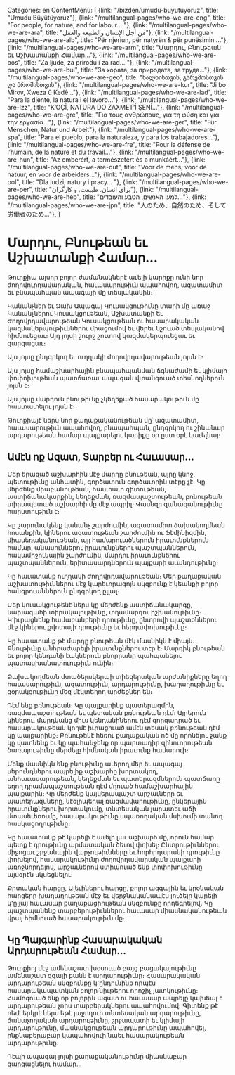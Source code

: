 Categories: en
ContentMenu: [
  {link: "/bizden/umudu-buyutuyoruz", title: "Umudu Büyütüyoruz"},
  {link: "/multilangual-pages/who-we-are-eng", title: "For people, for nature, and for labour… "},
  {link: "/multilangual-pages/who-we-are-ara", title: "من أجل الإنسان والطبيعة والعمل"},
  {link: "/multilangual-pages/who-we-are-alb", title: "Për njeriun, për natyrën & për punësimin ..."},
  {link: "/multilangual-pages/who-we-are-arm", title: "Մարդու, Բնութեան եւ Աշխատանքի Համար…"},
  {link: "/multilangual-pages/who-we-are-bos", title: "Za ljude, za prirodu i za rad... "},
  {link: "/multilangual-pages/who-we-are-bul", title: "За хората, за природата, за труда…"},
  {link: "/multilangual-pages/who-we-are-geo", title: "ხალხისთვის, გარემოსთვის და შრომისთვის"},
  {link: "/multilangual-pages/who-we-are-kur", title: "Ji bo Mirov, Xweza û Kedê…"},
  {link: "/multilangual-pages/who-we-are-lad", title: "Para la djente, la natura i el lavoro..."},
  {link: "/multilangual-pages/who-we-are-lzz", title: "K’OÇİ, NATURA DO ZAXMET’İ ŞENİ…"},
  {link: "/multilangual-pages/who-we-are-gre", title: "Για τους ανθρώπους, για τη φύση και για την εργασία…"},
  {link: "/multilangual-pages/who-we-are-ger", title: "Für Menschen, Natur und Arbeit"},
  {link: "/multilangual-pages/who-we-are-spa", title: "Para el pueblo, para la naturaleza, y para los trabajadores…"},
  {link: "/multilangual-pages/who-we-are-fre", title: "Pour la défense de l’humain, de la nature et du travail..."},
  {link: "/multilangual-pages/who-we-are-hun", title: "Az emberért, a természetért és a munkáért…"},
  {link: "/multilangual-pages/who-we-are-dut", title: "Voor de mens, voor de natuur, en voor de arbeiders..."},
  {link: "/multilangual-pages/who-we-are-pol", title: "Dla ludzi, natury i pracy… "},
  {link: "/multilangual-pages/who-we-are-per", title: "برای انسان، طبیعت، و کارگران"},
  {link: "/multilangual-pages/who-we-are-heb", title: "למען האנשים, הטבע והעובדים..."},
  {link: "/multilangual-pages/who-we-are-jpn", title: "人のため、自然のため、そして労働者のため…"},
  ]

# Մարդու, Բնութեան եւ Աշխատանքի Համար…

Թուրքիա այսոր բոլոր ժամանակներէ աւելի կարիքը ունի նոր ժողովուրդավարական, հաւասարութիւն ապահովող, ազատամիտ եւ բնապահպան ապագայի մը տեսլականին։
 
Կանանչներ եւ Ձախ Ապագայ Կուսակցութիւնը տարի մը առաջ Կանանչներու Կուսակցութեան, Աշխատանքի եւ Ժողովրդավարութեան Կուսակցութեան ու հասարակական կազմակերպութիւններու միացումով եւ վերեւ նշուած տեսլականով հիմնուեցաւ։ Այդ յոյսի շուրջ շուտով կազմակերպուեցաւ եւ զարգացաւ։

Այս յոյսը ընդգրկող եւ ուղղակի ժողովրդավարութեան յոյսն է։
 
Այս յոյսը համաշխարհային բնապահպանման ճգնաժամի եւ կլիմայի փոփոխութեան պատճառաւ ապագան վտանգուած տեսնողներուն յոյսն է։

Այս յոյսը մարդուն բնութիւնը չկեղեքած հասարակութիւն մը հաստատելու յոյսն է։

Թուրքիայէ ներս նոր քաղաքականութեան մը՝ ազատամիտ, հաւասարութիւն ապահովող, բնապահպան, ընդգրկող ու շինանար արդարութեան համար պայքարելու կարիքը օր ըստ օրէ կաւելնայ։

## Ամէն ոք Ազատ, Տարբեր ու Հաւասար…

Մեր երազած աշխարհին մէջ մարդը բնութեան, այրը կնոջ, պետութիւնը անհատին, գործատուն գործաւորին տէրը չէ։ Կը մերժենք միաբանութեան, հաստատ գիտութեան, աստիճանակարքին, կեղեքման, ռազմապաշտութեան, բռնութեան տիրապետած աշխարհի մը մէջ ապրիլ։ Վասնզի զանազանութիւնը հարստութիւն է։
 
Կը շարունակենք կանանչ շարժումին, ազատամիտ ձախակողմեան հոսանքին, կիներու ազատութեան շարժումին ու Ֆէմինիզմին, միասեռականութեան, այլ համարուածներուն իրաւունքներուն համար, անասուններու իրաւունքներու պաշտպաններուն, հակամիջուկային շարժումին, մարդու իրաւունքներու պաշտպաններուն, երիտասարդներուն պայքարի աւանդութիւնը։

Կը հաւատանք ուղղակի ժողովրդավարութեան։ Մեր քաղաքական աշխատութիւններու մէջ կարեւորագոյն սկզբունք է կեանքի բոլոր հանգրուաններուն ընդգրկող ըլլալ։

Մեր կուսակցութենէ ներս կը մերժենք աստիճանակարգը, նախագահի տիրակալութիւնը, տղամարդու իշխանութիւնը։ Կ՚իւրացնենք համաբանբերի դրութիւնը, ընտրովի պաշտօններու մէջ կիներու քվոտայի դրութիւնը եւ հերդափոխութիւնը։
 
Կը հաւատանք թէ մարդը բնութեան մէկ մասնիկն է միայն։ Բնութիւնը անհրաժարելի իրաւունքներու տէր է։ Մարդիկ բնութեան եւ բոլոր կենդանի էակներուն բնորրանը պահպանելու պատասխանատուութիւն ունին։
 
Ձախակողմեան մտածելակերպի տիեզերական արժանիքները եղող հաւասարութիւն, ազատութիւն, արդարութիւնը, խաղաղութիւնը եւ զօրակցութիւնը մեզ մէկտեղող արժեքներ են։
 
Դէմ ենք բռնութեան։ Կը պայքարինք պատերազմին, ռազմապաշտութեան եւ պետական բռնութեան դէմ։ Այրերուն կիներու, մարդկանց միւս կենդանիներու դէմ գորզադրած եւ հասարակութեան կողմէ իւրացուած ամէն տեսակ բռնութեան դէմ կը պայքարինք։ Բռնութենէ հեռու քաղաքական ոճ մը որոնելու ջանք կը վատնենք եւ կը պահանջենք որ պարտադիր զինուորութեան ծառայութիւնը մերժելը հիմնական իրաւունք համարուի։
 
Մենք մասնիկն ենք բնութիւնը աւերող մեր եւ ապագայ սերունդներու ապրելիք աշխարհը խորտակող, անհաւասարութեան, կեղեքման եւ պատերազմներուն պատճառը եղող դրամապաշտութեան դէմ մղուած համաշխարհային պայքարին։ Կը մերժենք կայսերապաշտ արշաւները եւ պատերազմները, նէօլիպերալ ռազմավարութիւնը, ընկերային իրաւունքներու խորտակումը, տնտեսական յարատեւ աճի մտասեւեռումը, հասարակութիւնը սպառողական մսխումի տանող հասկացողութիւնը։
 
Կը հաւատանք թէ կարելի է աւելի լաւ աշխարհ մը, որուն համար պետք է դրութիւնը արմատական ձեւով փոխել։ Ընտրութիւններու միջոցաւ շրջանային վարչութիւնները եւ հորհրդարանի դրութիւնը փոխելով, հասարակութիւնը ժողովրդավարական պայքարի առոջնորդելով, արշաւներով ստիպուած ենք փոփոխութիւնը այսօրէն սկսեցնելու։
 
Քրտական հարցը, Ալեւիներու հարցը, բոլոր ազգային եւ կրօնական հարցերը խաղաղութեան մէջ եւ վերջնականապէս լուծելը կարելի կ՚ըլլայ հաւասար քաղաքացիութեան սկզբունքը որդեգրելով։ Կը պաշտպանենք տարբերութիւններու հաւասար միասնականութեան վրայ հիմնուած հասարակութիւն մը։
 
## Կը Պայգարինք Հասարակական Արդարութեան Համար…

Թուրքիոյ մէջ ամենաշատ խօսուած բայց բացակայութիւնը ամենաշատ զգալի բանն է արդարութիւնը։  Հասարակական արդարութեան սկզբունքը կ՚ընդունինք որպէս հասարակապատկան բոլոր նիւթերու որոշիչ յատկութիւնը։ Համոզուած ենք որ բոլորին ազատ ու հաւասար ապրելը կախեալ է արդարութեան չորս տարբերակներու ապահովումով։ Գիտենք թէ ոեւէ երկրէ ներս եթէ յաջողուի տնտեսական արդարութիւնը, ճանաչողական արդարութիւնը, շրջապատի եւ կլիմայի արդարութիւնը,  մասնակցութեան արդարութիւնը ապահովել, ինքնաբերաբար կապահովուի նաեւ հասարակութեան արդարութիւնը։

Դէպի ապագայ յոյսի քաղաքականութիւնը միասնաբար զարգացնելու համար…

